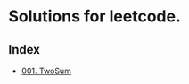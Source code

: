 # Solutions for leetcode.
## Index
- [001. TwoSum](https://github.com/sulxxy/leetcode/blob/master/TwoSum.java)
